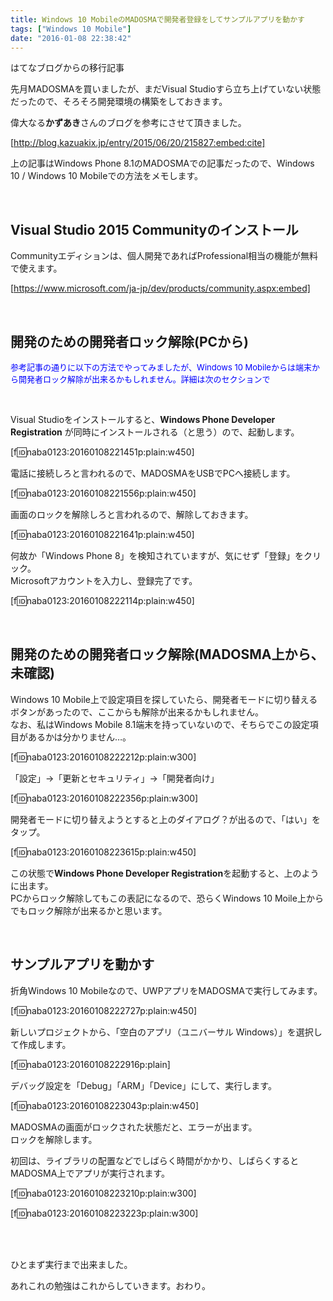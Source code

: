 ```yaml
---
title: Windows 10 MobileのMADOSMAで開発者登録をしてサンプルアプリを動かす
tags: ["Windows 10 Mobile"]
date: "2016-01-08 22:38:42"
---
```


<div class="alert info">
はてなブログからの移行記事
</div>

先月MADOSMAを買いましたが、まだVisual Studioすら立ち上げていない状態だったので、そろそろ開発環境の構築をしておきます。

偉大なる**かずあき**さんのブログを参考にさせて頂きました。

[http://blog.kazuakix.jp/entry/2015/06/20/215827:embed:cite]

上の記事はWindows Phone 8.1のMADOSMAでの記事だったので、Windows 10 / Windows 10 Mobileでの方法をメモします。

<br>

<!-- more -->

## Visual Studio 2015 Communityのインストール

Communityエディションは、個人開発であればProfessional相当の機能が無料で使えます。

[https://www.microsoft.com/ja-jp/dev/products/community.aspx:embed]

<br>

## 開発のための開発者ロック解除(PCから)

<span style="color:blue;font-size:small">参考記事の通りに以下の方法でやってみましたが、Windows 10 Mobileからは端末から開発者ロック解除が出来るかもしれません。詳細は次のセクションで</span>

<br>

Visual Studioをインストールすると、**Windows Phone Developer Registration** が同時にインストールされる（と思う）ので、起動します。

[f:id:naba0123:20160108221451p:plain:w450]

電話に接続しろと言われるので、MADOSMAをUSBでPCへ接続します。

[f:id:naba0123:20160108221556p:plain:w450]

画面のロックを解除しろと言われるので、解除しておきます。

[f:id:naba0123:20160108221641p:plain:w450]

何故か「Windows Phone 8」を検知されていますが、気にせず「登録」をクリック。  
Microsoftアカウントを入力し、登録完了です。

[f:id:naba0123:20160108222114p:plain:w450]

<br>

## 開発のための開発者ロック解除(MADOSMA上から、未確認)

Windows 10 Mobile上で設定項目を探していたら、開発者モードに切り替えるボタンがあったので、ここからも解除が出来るかもしれません。  
なお、私はWindows Mobile 8.1端末を持っていないので、そちらでこの設定項目があるかは分かりません…。

[f:id:naba0123:20160108222212p:plain:w300]

「設定」→「更新とセキュリティ」→「開発者向け」

[f:id:naba0123:20160108222356p:plain:w300]

開発者モードに切り替えようとすると上のダイアログ？が出るので、「はい」をタップ。

[f:id:naba0123:20160108223615p:plain:w450]

この状態で**Windows Phone Developer Registration**を起動すると、上のように出ます。  
PCからロック解除してもこの表記になるので、恐らくWindows 10 Moile上からでもロック解除が出来るかと思います。

<br>

## サンプルアプリを動かす

折角Windows 10 Mobileなので、UWPアプリをMADOSMAで実行してみます。

[f:id:naba0123:20160108222727p:plain:w450]

新しいプロジェクトから、「空白のアプリ（ユニバーサル Windows）」を選択して作成します。

[f:id:naba0123:20160108222916p:plain]

デバッグ設定を「Debug」「ARM」「Device」にして、実行します。

[f:id:naba0123:20160108223043p:plain:w450]

MADOSMAの画面がロックされた状態だと、エラーが出ます。  
ロックを解除します。

初回は、ライブラリの配置などでしばらく時間がかかり、しばらくするとMADOSMA上でアプリが実行されます。

[f:id:naba0123:20160108223210p:plain:w300]

[f:id:naba0123:20160108223223p:plain:w300]

<br>

<br>

ひとまず実行まで出来ました。

あれこれの勉強はこれからしていきます。おわり。

<br>
